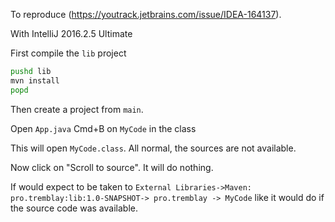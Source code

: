 To reproduce (https://youtrack.jetbrains.com/issue/IDEA-164137).

With IntelliJ 2016.2.5 Ultimate

First compile the `lib` project

```bash
pushd lib
mvn install
popd
```

Then create a project from `main`.

Open `App.java`
Cmd+B on `MyCode` in the class

This will open `MyCode.class`. All normal, the sources are not available.

Now click on "Scroll to source". It will do nothing.

If would expect to be taken to `External Libraries->Maven: pro.tremblay:lib:1.0-SNAPSHOT-> pro.tremblay -> MyCode` like
it would do if the source code was available.
